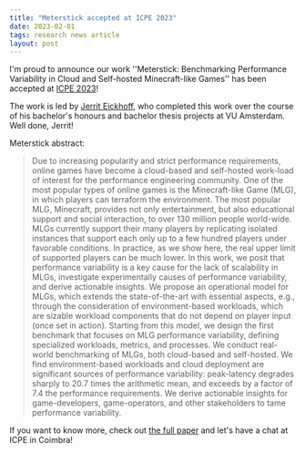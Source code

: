 ```yaml
---
title: "Meterstick accepted at ICPE 2023"
date: 2023-02-01
tags: research news article
layout: post
---
```


I'm proud to announce our work ''Meterstick: Benchmarking Performance Variability in Cloud and Self-hosted Minecraft-like Games'' has been accepted at [ICPE 2023](https://icpe2023.spec.org/)!

The work is led by [Jerrit Eickhoff](https://www.linkedin.com/in/jerrit-eickhoff/), who completed this work over the course of his bachelor's honours and bachelor thesis projects at VU Amsterdam. Well done, Jerrit!

Meterstick abstract:

> Due to increasing popularity and strict performance requirements,
> online games have become a cloud-based and self-hosted work-load of interest for the performance engineering community. One
> of the most popular types of online games is the Minecraft-like
> Game (MLG), in which players can terraform the environment. The
> most popular MLG, Minecraft, provides not only entertainment, but
> also educational support and social interaction, to over 130 million
> people world-wide. MLGs currently support their many players
> by replicating isolated instances that support each only up to a
> few hundred players under favorable conditions. In practice, as
> we show here, the real upper limit of supported players can be
> much lower. In this work, we posit that performance variability is
> a key cause for the lack of scalability in MLGs, investigate experimentally causes of performance variability, and derive actionable
> insights. We propose an operational model for MLGs, which extends the state-of-the-art with essential aspects, e.g., through the
> consideration of environment-based workloads, which are sizable
> workload components that do not depend on player input (once
> set in action). Starting from this model, we design the first benchmark that focuses on MLG performance variability, defining specialized workloads, metrics, and processes. We conduct real-world
> benchmarking of MLGs, both cloud-based and self-hosted. We find
> environment-based workloads and cloud deployment are significant sources of performance variability: peak-latency degrades
> sharply to 20.7 times the arithmetic mean, and exceeds by a factor
> of 7.4 the performance requirements. We derive actionable insights
> for game-developers, game-operators, and other stakeholders to
> tame performance variability.

If you want to know more, check out [the full paper](https://atlarge-research.com/pdfs/2023-jeickhoff-Meterstick-ICPE2023.pdf) and let's have a chat at ICPE in Coimbra!
